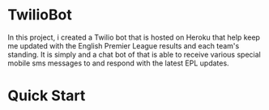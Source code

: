 # TwilioBot
In this project, i created a Twilio bot that is hosted on Heroku that help keep me updated with the English Premier League results and each team's standing.
It is simply and a chat bot of that is able to receive various special mobile sms messages to and respond with the latest EPL updates.
# Quick Start
